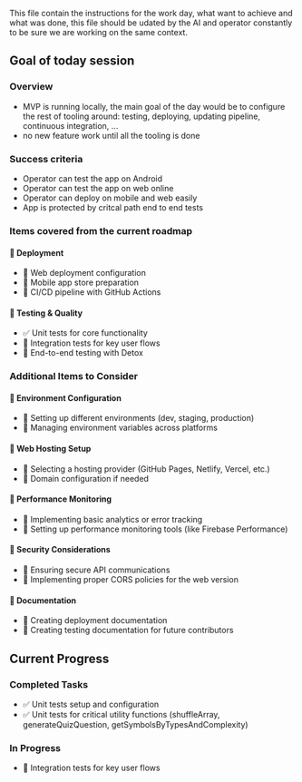 This file contain the instructions for the work day, what want to achieve and what was done, this file should be udated by the AI and operator constantly to be sure we are working on the same context.

## Goal of today session

### Overview
- MVP is running locally, the main goal of the day would be to configure the rest of tooling around: testing, deploying, updating pipeline, continuous integration, ...
- no new feature work until all the tooling is done

### Success criteria
- Operator can test the app on Android
- Operator can test the app on web online
- Operator can deploy on mobile and web easily
- App is protected by critcal path end to end tests

### Items covered from the current roadmap
#### 🔄 Deployment
- 📝 Web deployment configuration
- 📝 Mobile app store preparation
- 📝 CI/CD pipeline with GitHub Actions

#### 🔄 Testing & Quality
- ✅ Unit tests for core functionality
- 📝 Integration tests for key user flows
- 📝 End-to-end testing with Detox

### Additional Items to Consider

#### 🔄 Environment Configuration
- 📝 Setting up different environments (dev, staging, production)
- 📝 Managing environment variables across platforms

#### 🔄 Web Hosting Setup
- 📝 Selecting a hosting provider (GitHub Pages, Netlify, Vercel, etc.)
- 📝 Domain configuration if needed

#### 🔄 Performance Monitoring
- 📝 Implementing basic analytics or error tracking
- 📝 Setting up performance monitoring tools (like Firebase Performance)

#### 🔄 Security Considerations
- 📝 Ensuring secure API communications
- 📝 Implementing proper CORS policies for the web version

#### 🔄 Documentation
- 📝 Creating deployment documentation
- 📝 Creating testing documentation for future contributors

## Current Progress

### Completed Tasks
- ✅ Unit tests setup and configuration
- ✅ Unit tests for critical utility functions (shuffleArray, generateQuizQuestion, getSymbolsByTypesAndComplexity)

### In Progress
- 🔄 Integration tests for key user flows